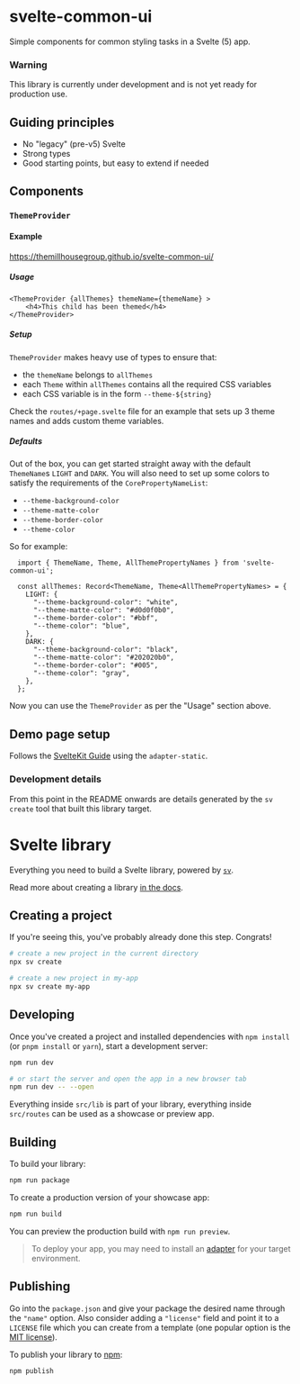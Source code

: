 # svelte-common-ui

Simple components for common styling tasks in a Svelte (5) app.

### Warning
This library is currently under development and is not yet ready for production use.

## Guiding principles
- No "legacy" (pre-v5) Svelte
- Strong types
- Good starting points, but easy to extend if needed

## Components

### `ThemeProvider`

#### Example

https://themillhousegroup.github.io/svelte-common-ui/

##### Usage
```
<ThemeProvider {allThemes} themeName={themeName} >
    <h4>This child has been themed</h4>
</ThemeProvider>
```

##### Setup
`ThemeProvider` makes heavy use of types to ensure that:
- the `themeName` belongs to `allThemes`
- each `Theme` within `allThemes` contains all the required CSS variables
- each CSS variable is in the form `--theme-${string}`

Check the `routes/+page.svelte` file for an example that sets up 3 theme names and adds custom theme variables.

##### Defaults
Out of the box, you can get started straight away with the default `ThemeName`s `LIGHT` and `DARK`.
You will also need to set up some colors to satisfy the requirements of the `CorePropertyNameList`:
- `--theme-background-color`
- `--theme-matte-color`
- `--theme-border-color`
- `--theme-color`

So for example:

```
  import { ThemeName, Theme, AllThemePropertyNames } from 'svelte-common-ui';

  const allThemes: Record<ThemeName, Theme<AllThemePropertyNames> = {
    LIGHT: {
      "--theme-background-color": "white",
      "--theme-matte-color": "#d0d0f0b0",
      "--theme-border-color": "#bbf",
      "--theme-color": "blue",
    },
    DARK: {
      "--theme-background-color": "black",
      "--theme-matte-color": "#202020b0",
      "--theme-border-color": "#005",
      "--theme-color": "gray",
    },
  };
```
Now you can use the `ThemeProvider` as per the "Usage" section above.


## Demo page setup
Follows the [SvelteKit Guide](https://svelte.dev/docs/kit/adapter-static) using the `adapter-static`.


### Development details
From this point in the README onwards are details generated by the `sv create` tool that built this library target.

# Svelte library

Everything you need to build a Svelte library, powered by [`sv`](https://npmjs.com/package/sv).

Read more about creating a library [in the docs](https://svelte.dev/docs/kit/packaging).

## Creating a project

If you're seeing this, you've probably already done this step. Congrats!

```bash
# create a new project in the current directory
npx sv create

# create a new project in my-app
npx sv create my-app
```

## Developing

Once you've created a project and installed dependencies with `npm install` (or `pnpm install` or `yarn`), start a development server:

```bash
npm run dev

# or start the server and open the app in a new browser tab
npm run dev -- --open
```

Everything inside `src/lib` is part of your library, everything inside `src/routes` can be used as a showcase or preview app.

## Building

To build your library:

```bash
npm run package
```

To create a production version of your showcase app:

```bash
npm run build
```

You can preview the production build with `npm run preview`.

> To deploy your app, you may need to install an [adapter](https://svelte.dev/docs/kit/adapters) for your target environment.

## Publishing

Go into the `package.json` and give your package the desired name through the `"name"` option. Also consider adding a `"license"` field and point it to a `LICENSE` file which you can create from a template (one popular option is the [MIT license](https://opensource.org/license/mit/)).

To publish your library to [npm](https://www.npmjs.com):

```bash
npm publish
```
